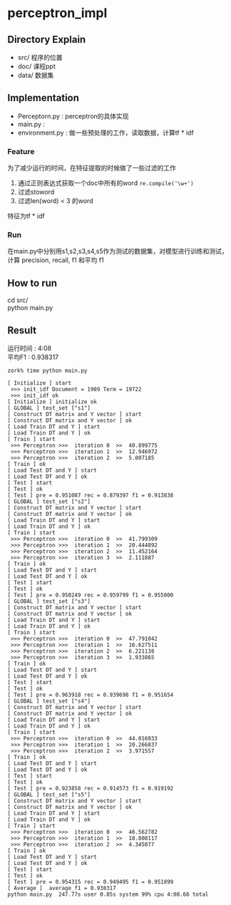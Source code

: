 perceptron_impl
===============
## Directory Explain
* src/ 程序的位置
* doc/ 课程ppt
* data/ 数据集

## Implementation
* Perceptorn.py : perceptron的具体实现
* main.py : 
* environment.py : 做一些预处理的工作，读取数据，计算tf * idf

### Feature
为了减少运行的时间，在特征提取的时候做了一些过滤的工作    
1. 通过正则表达式获取一个doc中所有的word `re.compile('\w+')`    
1. 过滤stoword    
1. 过滤len(word) < 3 的word    

特征为tf * idf


### Run
在main.py中分别用s1,s2,s3,s4,s5作为测试的数据集，对模型进行训练和测试，计算 precision, recall, f1 和平均 f1

## How to run
cd src/    
python main.py    

## Result
运行时间 : 4:08    
平均F1   : 0.938317    

    zork% time python main.py

    [ Initialize ] start
     >>> init_idf Document = 1989 Term = 19722
     >>> init_idf ok
    [ Initialize ] initialize ok
    [ GLOBAL ] test_set ["s1"]
    [ Construct DT matrix and Y vector ] start
    [ Construct DT matrix and Y vector ] ok
    [ Load Train DT and Y ] start
    [ Load Train DT and Y ] ok
    [ Train ] start
     >>> Perceptron >>>  iteration 0  >>  40.899775
     >>> Perceptron >>>  iteration 1  >>  12.946972
     >>> Perceptron >>>  iteration 2  >>  5.007185
    [ Train ] ok
    [ Load Test DT and Y ] start
    [ Load Test DT and Y ] ok
    [ Test ] start
    [ Test ] ok
    [ Test ] pre = 0.951087 rec = 0.879397 f1 = 0.913838
    [ GLOBAL ] test_set ["s2"]
    [ Construct DT matrix and Y vector ] start
    [ Construct DT matrix and Y vector ] ok
    [ Load Train DT and Y ] start
    [ Load Train DT and Y ] ok
    [ Train ] start
     >>> Perceptron >>>  iteration 0  >>  41.799309
     >>> Perceptron >>>  iteration 1  >>  20.444892
     >>> Perceptron >>>  iteration 2  >>  11.452164
     >>> Perceptron >>>  iteration 3  >>  2.111887
    [ Train ] ok
    [ Load Test DT and Y ] start
    [ Load Test DT and Y ] ok
    [ Test ] start
    [ Test ] ok
    [ Test ] pre = 0.950249 rec = 0.959799 f1 = 0.955000
    [ GLOBAL ] test_set ["s3"]
    [ Construct DT matrix and Y vector ] start
    [ Construct DT matrix and Y vector ] ok
    [ Load Train DT and Y ] start
    [ Load Train DT and Y ] ok
    [ Train ] start
     >>> Perceptron >>>  iteration 0  >>  47.791042
     >>> Perceptron >>>  iteration 1  >>  16.627511
     >>> Perceptron >>>  iteration 2  >>  6.221138
     >>> Perceptron >>>  iteration 3  >>  1.933865
    [ Train ] ok
    [ Load Test DT and Y ] start
    [ Load Test DT and Y ] ok
    [ Test ] start
    [ Test ] ok
    [ Test ] pre = 0.963918 rec = 0.939698 f1 = 0.951654
    [ GLOBAL ] test_set ["s4"]
    [ Construct DT matrix and Y vector ] start
    [ Construct DT matrix and Y vector ] ok
    [ Load Train DT and Y ] start
    [ Load Train DT and Y ] ok
    [ Train ] start
     >>> Perceptron >>>  iteration 0  >>  44.016033
     >>> Perceptron >>>  iteration 1  >>  20.266837
     >>> Perceptron >>>  iteration 2  >>  3.971557
    [ Train ] ok
    [ Load Test DT and Y ] start
    [ Load Test DT and Y ] ok
    [ Test ] start
    [ Test ] ok
    [ Test ] pre = 0.923858 rec = 0.914573 f1 = 0.919192
    [ GLOBAL ] test_set ["s5"]
    [ Construct DT matrix and Y vector ] start
    [ Construct DT matrix and Y vector ] ok
    [ Load Train DT and Y ] start
    [ Load Train DT and Y ] ok
    [ Train ] start
     >>> Perceptron >>>  iteration 0  >>  46.562782
     >>> Perceptron >>>  iteration 1  >>  18.808117
     >>> Perceptron >>>  iteration 2  >>  4.345077
    [ Train ] ok
    [ Load Test DT and Y ] start
    [ Load Test DT and Y ] ok
    [ Test ] start
    [ Test ] ok
    [ Test ] pre = 0.954315 rec = 0.949495 f1 = 0.951899
    [ Average ]  average_f1 = 0.938317
    python main.py  247.77s user 0.85s system 99% cpu 4:08.66 total
